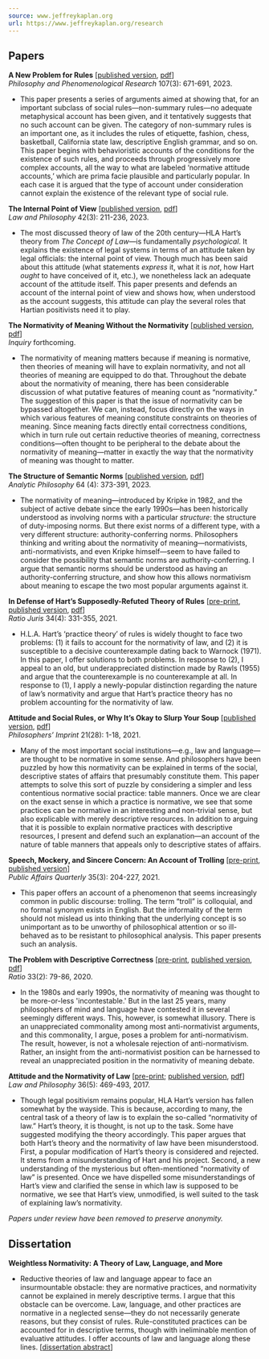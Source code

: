 ```yaml
---
source: www.jeffreykaplan.org
url: https://www.jeffreykaplan.org/research
---
```


## Papers

**A New Problem for Rules** \[[published version](https://doi.org/10.1111/phpr.12940), [pdf](https://www.jeffreykaplan.org/s/Philos-Phenomenol-Research-2023-Kaplan-A-new-problem-for-rules.pdf)\]  
_Philosophy and Phenomenological Research_ 107(3): 671-691, 2023.

-   This paper presents a series of arguments aimed at showing that, for an important subclass of social rules—non-summary rules—no adequate metaphysical account has been given, and it tentatively suggests that no such account can be given. The category of non-summary rules is an important one, as it includes the rules of etiquette, fashion, chess, basketball, California state law, descriptive English grammar, and so on. This paper begins with behavioristic accounts of the conditions for the existence of such rules, and proceeds through progressively more complex accounts, all the way to what are labeled ‘normative attitude accounts,’ which are prima facie plausible and particularly popular. In each case it is argued that the type of account under consideration cannot explain the existence of the relevant type of social rule.
    

**The Internal Point of View** \[[published version](https://rdcu.be/cZl0b), [pdf](https://www.jeffreykaplan.org/s/Kaplan-The-Internal-Point-of-View-Law-and-Philosophy-2023.pdf)\]  
_Law and Philosophy_ 42(3): 211-236, 2023.

-   The most discussed theory of law of the 20th century—HLA Hart’s theory from _The Concept of Law_—is fundamentally _psychological_. It explains the existence of legal systems in terms of an attitude taken by legal officials: the internal point of view. Though much has been said about this attitude (what statements _express_ it, what it is _not_, how Hart _ought_ to have conceived of it, etc.), we nonetheless lack an adequate account of the attitude itself. This paper presents and defends an account of the internal point of view and shows how, when understood as the account suggests, this attitude can play the several roles that Hartian positivists need it to play.  
    

**The Normativity of Meaning Without the Normativity** \[[published version](https://www.tandfonline.com/eprint/6CETEMC4IEZQFJ6HANHY/full?target=10.1080%2F0020174X.2022.2074885), [pdf](https://www.jeffreykaplan.org/s/Kaplan-Inquiry-The-normativity-of-meaning-without-the-normativity.pdf)\]  
_Inquiry_ forthcoming.

-   The normativity of meaning matters because if meaning is normative, then theories of meaning will have to explain normativity, and not all theories of meaning are equipped to do that. Throughout the debate about the normativity of meaning, there has been considerable discussion of what putative features of meaning count as “normativity.” The suggestion of this paper is that the issue of normativity can be bypassed altogether. We can, instead, focus directly on the ways in which various features of meaning constitute constraints on theories of meaning. Since meaning facts directly entail correctness conditions, which in turn rule out certain reductive theories of meaning, correctness conditions—often thought to be peripheral to the debate about the normativity of meaning—matter in exactly the way that the normativity of meaning was thought to matter.  
    

**The Structure of Semantic Norms** \[[published version](https://doi.org/10.1111/phib.12262), [pdf](https://www.jeffreykaplan.org/s/Kaplan-The-Structure-of-Semantic-Norms.pdf)\]  
_Analytic Philosophy_ 64 (4): 373-391, 2023.

-   The normativity of meaning—introduced by Kripke in 1982, and the subject of active debate since the early 1990s—has been historically understood as involving norms with a particular _structure_: the structure of duty-imposing norms. But there exist norms of a different type, with a very different structure: authority-conferring norms. Philosophers thinking and writing about the normativity of meaning—normativists, anti-normativists, and even Kripke himself—seem to have failed to consider the possibility that semantic norms are authority-conferring. I argue that semantic norms should be understood as having an authority-conferring structure, and show how this allows normativism about meaning to escape the two most popular arguments against it.  
    

**In Defense of Hart’s Supposedly-Refuted Theory of Rules** \[[pre-print](https://www.jeffreykaplan.org/s/In-Defense-of-Harts-Supposedly-Refuted-Theory-of-Rules-1-fully-reformatted-preprint.pdf), [published version](http://doi.org/10.1111/raju.12331), [pdf](https://www.jeffreykaplan.org/s/Kaplan-Ratio-Juris-In-Defense-of-Hart-s-Supposedly-Refuted-Theory-of-Rules.pdf)\]  
_Ratio Juris_ 34(4): 331-355, 2021.

-   H.L.A. Hart’s ‘practice theory’ of rules is widely thought to face two problems: (1) it fails to account for the normativity of law, and (2) it is susceptible to a decisive counterexample dating back to Warnock (1971). In this paper, I offer solutions to both problems. In response to (2), I appeal to an old, but underappreciated distinction made by Rawls (1955) and argue that the counterexample is no counterexample at all. In response to (1), I apply a newly-popular distinction regarding the nature of law’s normativity and argue that Hart’s practice theory has no problem accounting for the normativity of law.
    

**Attitude and Social Rules, or Why It’s Okay to Slurp Your Soup** \[[published version](http://hdl.handle.net/2027/spo.3521354.0021.028), [pdf](https://www.jeffreykaplan.org/s/Kaplan-Phil-Imprint-attitude-and-social-rules-or-why-its-okay-to-slurp-your-soup.pdf)\]  
_Philosophers’ Imprint_ 21(28): 1-18, 2021.

-   Many of the most important social institutions—e.g., law and language—are thought to be normative in some sense. And philosophers have been puzzled by how this normativity can be explained in terms of the social, descriptive states of affairs that presumably constitute them. This paper attempts to solve this sort of puzzle by considering a simpler and less contentious normative social practice: table manners. Once we are clear on the exact sense in which a practice is normative, we see that some practices can be normative in an interesting and non-trivial sense, but also explicable with merely descriptive resources. In addition to arguing that it is possible to explain normative practices with descriptive resources, I present and defend such an explanation—an account of the nature of table manners that appeals only to descriptive states of affairs.
    

**Speech, Mockery, and Sincere Concern: An Account of Trolling** \[[pre-print](https://www.jeffreykaplan.org/s/Speech-Mockery-and-Sincere-Concern-An-Account-of-Trolling-PAQ-2021.pdf), [published version](https://www.jstor.org/stable/48628248)\]  
_Public Affairs Quarterly_ 35(3): 204-227, 2021.

-   This paper offers an account of a phenomenon that seems increasingly common in public discourse: trolling. The term “troll” is colloquial, and no formal synonym exists in English. But the informality of the term should not mislead us into thinking that the underlying concept is so unimportant as to be unworthy of philosophical attention or so ill-behaved as to be resistant to philosophical analysis. This paper presents such an analysis.
    

**The Problem with Descriptive Correctness** \[[pre-print](https://www.jeffreykaplan.org/s/Kaplan-The-Problem-with-Descriptive-Correctness-preprint.pdf), [published version](http://dx.doi.org/10.1111/rati.12257), [pdf](https://www.jeffreykaplan.org/s/Kaplan-Ratio-The-Problem-with-Descriptive-Correctness.pdf)\]  
_Ratio_ 33(2): 79-86, 2020.

-   In the 1980s and early 1990s, the normativity of meaning was thought to be more-or-less 'incontestable.' But in the last 25 years, many philosophers of mind and language have contested it in several seemingly different ways. This, however, is somewhat illusory. There is an unappreciated commonality among most anti-normativist arguments, and this commonality, I argue, poses a problem for anti-normativism. The result, however, is not a wholesale rejection of anti-normativism. Rather, an insight from the anti-normativist position can be harnessed to reveal an unappreciated position in the normativity of meaning debate.
    

**Attitude and the Normativity of Law** \[[pre-print](https://www.jeffreykaplan.org/s/Kaplan-Attitude-and-the-Normativity-of-Law-in-Law-and-Philosophy-2017-with-published-pagination-note.pdf); [published version](https://link.springer.com/article/10.1007/s10982-017-9304-6), [pdf](https://www.jeffreykaplan.org/s/Kaplan-LandP-Attitude-and-the-Normativity-of-Law.pdf)\]  
_Law and Philosophy_ 36(5): 469-493, 2017.

-   Though legal positivism remains popular, HLA Hart’s version has fallen somewhat by the wayside. This is because, according to many, the central task of a theory of law is to explain the so-called “normativity of law.” Hart’s theory, it is thought, is not up to the task. Some have suggested modifying the theory accordingly. This paper argues that both Hart’s theory and the normativity of law have been misunderstood. First, a popular modification of Hart’s theory is considered and rejected. It stems from a misunderstanding of Hart and his project. Second, a new understanding of the mysterious but often-mentioned “normativity of law” is presented. Once we have dispelled some misunderstandings of Hart’s view and clarified the sense in which law is supposed to be normative, we see that Hart’s view, unmodified, is well suited to the task of explaining law’s normativity.
    

_Papers under review have been removed to preserve anonymity._

## Dissertation

**Weightless Normativity: A Theory of Law, Language, and More**

-   Reductive theories of law and language appear to face an insurmountable obstacle: they are normative practices, and normativity cannot be explained in merely descriptive terms. I argue that this obstacle can be overcome. Law, language, and other practices are normative in a neglected sense—they do not necessarily generate reasons, but they consist of rules. Rule-constituted practices can be accounted for in descriptive terms, though with ineliminable mention of evaluative attitudes. I offer accounts of law and language along these lines. \[[dissertation abstract](https://www.jeffreykaplan.org/dissertationabstract)\]
